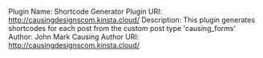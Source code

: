 Plugin Name: Shortcode Generator
Plugin URI: http://causingdesignscom.kinsta.cloud/
Description: This plugin generates shortcodes for each post from the custom post type 'causing_forms'
Author: John Mark Causing
Author URI:  http://causingdesignscom.kinsta.cloud/